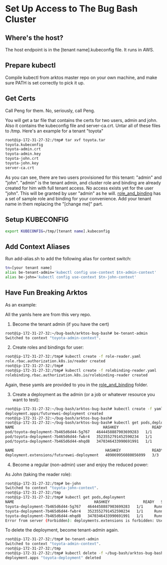# Set Up Access to The Bug Bash Cluster

## Where's the host?
The host endpoint is in the [tenant name].kubeconfig file. It runs in AWS.

## Prepare kubectl
Compile kubectl from arktos master repo on your own machine, and make sure PATH is set correctly to pick it up.

## Get Certs

Call Peng for them. No, seriously, call Peng. 

You will get a tar file that contains the certs for two users, admin and john. Also it contains the kubeconfig file and server-ca.crt. Untar all of these files to /tmp. Here's an example for a tenant "toyota"

```bash
root@ip-172-31-27-32:/tmp# tar xvf toyota.tar
toyota.kubeconfig
toyota-admin.crt
toyota-admin.key
toyota-john.crt
toyota-john.key
server-ca.crt
```

As you can see, there are two users provisioned for this tenant: "admin" and "john". "admin" is the tenant admin, and cluster role and binding are already created for him with full tenant access. No access exists yet for the user "john". This will be granted by user "admin" as he will. [role_and_binding](./role_and_binding) has a set of sample role and binding for your convenience. Add your tenant name in them replacing the "[change me]" part.

## Setup KUBECONFIG

```bash
export KUBECONFIG=/tmp/[tenant name].kubeconfig
```


## Add Context Aliases
Run add-alias.sh to add the following alias for context switch:

```bash
tn=[your tenant name]
alias be-tenant-admin='kubectl config use-context $tn-admin-context'
alias be-john='kubectl config use-context $tn-john-context'
```

## Have Fun Breaking Arktos

As an example:

All the yamls here are from this very repo.

1. Become the tenant admin (if you have the cert)
```bash
root@ip-172-31-27-32:~/bug-bash/arktos-bug-bash# be-tenant-admin
Switched to context "toyota-admin-context".
```

2. Create roles and bindings for user:
```bash
root@ip-172-31-27-32:/tmp# kubectl create -f role-reader.yaml
role.rbac.authorization.k8s.io/reader created
root@ip-172-31-27-32:/tmp#
root@ip-172-31-27-32:/tmp# kubectl create -f rolebinding-reader.yaml
rolebinding.rbac.authorization.k8s.io/rolebinding-reader created
```

Again, these yamls are provided to you in the [role_and_binding](./role_and_binding) folder.

3. Create a deployment as the admin (or a job or whatever resource you want to test):
```bash
root@ip-172-31-27-32:~/bug-bash/arktos-bug-bash# kubectl create -f yamls/test_deployment.yaml
deployment.apps/futurewei-deployment created
root@ip-172-31-27-32:~/bug-bash/arktos-bug-bash#
root@ip-172-31-27-32:~/bug-bash/arktos-bug-bash# kubectl get pods,deployment
NAME                                        HASHKEY               READY   STATUS    RESTARTS   AGE
pod/toyota-deployment-7b465d6d44-5g767   4644458887903699283   1/1     Running   0          4s
pod/toyota-deployment-7b465d6d44-fwbr4   3523552791452590234   1/1     Running   0          4s
pod/toyota-deployment-7b465d6d44-mhqd8   3470346433990691991   1/1     Running   0          4s

NAME                                         HASHKEY              READY   UP-TO-DATE   AVAILABLE   AGE
deployment.extensions/futurewei-deployment   409069956080056099   3/3     3            3           4s
```

4. Become a regular (non-admin) user and enjoy the reduced power:

As John (taking the reader role):

```bash
root@ip-172-31-27-32:/tmp# be-john
Switched to context "toyota-john-context".
root@ip-172-31-27-32:/tmp
root@ip-172-31-27-32:/tmp# kubectl get pods,deployment
NAME                                    HASHKEY               READY   STATUS    RESTARTS   AGE
toyota-deployment-7b465d6d44-5g767   4644458887903699283   1/1     Running   0          2m43s
toyota-deployment-7b465d6d44-fwbr4   3523552791452590234   1/1     Running   0          2m43s
toyota-deployment-7b465d6d44-mhqd8   3470346433990691991   1/1     Running   0          2m43s
Error from server (Forbidden): deployments.extensions is forbidden: User "john" cannot list resource "deployments" in API group "extensions" in the namespace "default"
```

To delete the deployment, become tenant-admin again.

```bash
root@ip-172-31-27-32:/tmp# be-tenant-admin
Switched to context "toyota-admin-context".
root@ip-172-31-27-32:/tmp
root@ip-172-31-27-32:/tmp# kubectl delete -f ~/bug-bash/arktos-bug-bash/yamls/test_deployment.yaml
deployment.apps "toyota-deployment" deleted
```
